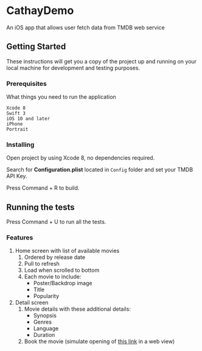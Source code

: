 # CathayDemo
An iOS app that allows user fetch data from TMDB web service

## Getting Started

These instructions will get you a copy of the project up and running on your local machine for development and testing purposes.

### Prerequisites

What things you need to run the application

```
Xcode 8
Swift 3
iOS 10 and later
iPhone 
Portrait
```

### Installing

Open project by using Xcode 8, no dependencies required. 

Search for __Configuration.plist__ located in `Config` folder and set your TMDB API Key.

Press Command + R to build.

## Running the tests

Press Command + U to run all the tests. 

### Features
1. Home screen with list of available movies
    1. Ordered by release date
    2. Pull to refresh
    3. Load when scrolled to bottom
    4. Each movie to include:
        * Poster/Backdrop image
        * Title
        * Popularity
2. Detail screen
    1. Movie details with these  additional  details:
        * Synopsis
        * Genres
        * Language
        * Duration
    2. Book the movie (simulate opening of [this link](http://www.cathaycineplexes.com.sg) in a web view)
    

